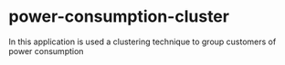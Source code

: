 # power-consumption-cluster
In this application is used a clustering technique to group customers of power consumption

